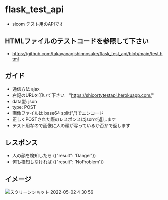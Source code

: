 # flask_test_api
- sicom テスト用のAPIです
## HTMLファイルのテストコードを参照して下さい
- https://github.com/takayanagishinnosuke/flask_test_api/blob/main/test.html
## ガイド
- 通信方法 ajax
-  右記のURLを叩いて下さい　"https://shicortytestapi.herokuapp.com/"
- data型: json
- type: POST
- 画像ファイルは base64 split(",")でエンコード
- 正しくPOSTされた際のレスポンスはjsonで返します
- テスト用なので画像に人の顔が写っているか否かで返します

## レスポンス
- 人の顔を検知したら ({"result": 'Danger'})
- 何も検知しなければ ({"result": 'NoProblem'})
## イメージ
![スクリーンショット 2022-05-02 4 30 56](https://user-images.githubusercontent.com/97178451/166161711-78d89eb2-29e4-4358-b158-47269ce42d9a.png)

